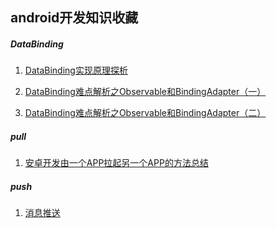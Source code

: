 


## android开发知识收藏

##### DataBinding

1. [DataBinding实现原理探析](https://www.jianshu.com/p/7c8b484cda91)

2. [DataBinding难点解析之Observable和BindingAdapter（一）](https://www.jianshu.com/p/7c8b484cda91)

3. [DataBinding难点解析之Observable和BindingAdapter（二）](https://www.jianshu.com/p/686bfc58bbb0)


##### pull

1. [安卓开发由一个APP拉起另一个APP的方法总结](https://blog.csdn.net/zang_chen/article/details/76677846)


##### push

1. [消息推送]()

